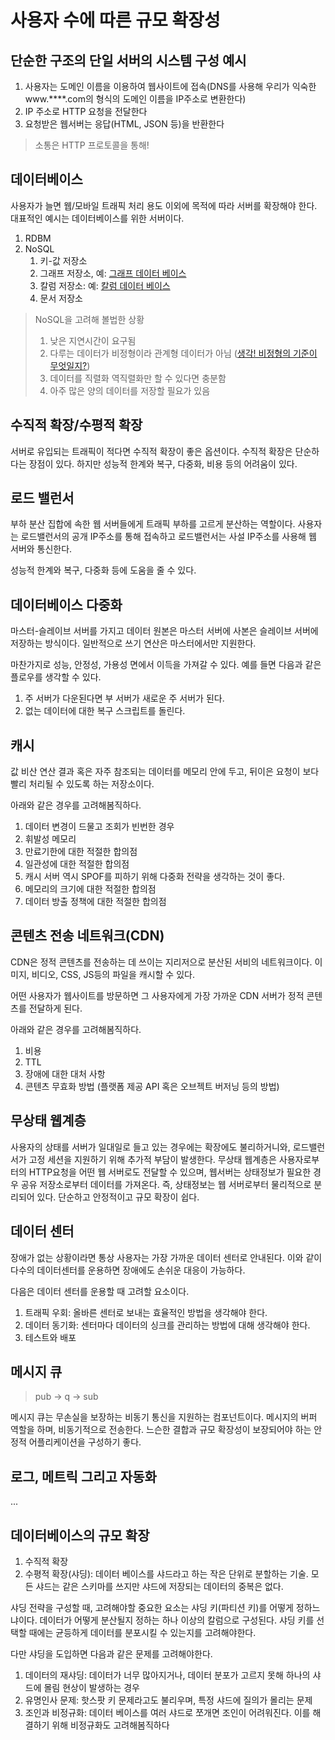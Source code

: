 사용자 수에 따른 규모 확장성
=

단순한 구조의 단일 서버의 시스템 구성 예시
-
1. 사용자는 도메인 이름을 이용하여 웹사이트에 접속(DNS를 사용해 우리가 익숙한 www.****.com의 형식의 도메인 이름을 IP주소로 변환한다)
2. IP 주소로 HTTP 요청을 전달한다
3. 요청받은 웹서버는 응답(HTML, JSON 등)을 반환한다

> 소통은 HTTP 프로토콜을 통해!

데이터베이스
-
사용자가 늘면 웹/모바일 트래픽 처리 용도 이외에 목적에 따라 서버를 확장해야 한다.
대표적인 예시는 데이터베이스를 위한 서버이다.

1. RDBM
2. NoSQL
   1. 키-값 저장소
   2. 그래프 저장소, 예: [그래프 데이터 베이스](https://bitnine.tistory.com/509?category=910749)
   3. 칼럼 저장소: 예: [칼럼 데이터 베이스](https://appmaster.io/ko/glossary/kalreomhyeong-jeojangso)
   4. 문서 저장소

> NoSQL을 고려해 볼법한 상황
> 1. 낮은 지연시간이 요구됨
> 2. 다루는 데이터가 비정형이라 관계형 데이터가 아님 ([생각! 비정형의 기준이 무엇일지?](https://modulabs.co.kr/blog/bigdata-type/))
> 3. 데이터를 직렬화 역직렬화만 할 수 있다면 충분함
> 4. 아주 많은 양의 데이터를 저장할 필요가 있음

수직적 확장/수평적 확장
-
서버로 유입되는 트래픽이 적다면 수직적 확장이 좋은 옵션이다.
수직적 확장은 단순하다는 장점이 있다.
하지만 성능적 한계와 복구, 다중화, 비용 등의 어려움이 있다.

로드 밸런서
-
부하 분산 집합에 속한 웹 서버들에게 트래픽 부하를 고르게 분산하는 역할이다.
사용자는 로드밸런서의 공개 IP주소를 통해 접속하고 로드밸런서는 사설 IP주소를 사용해 웹 서버와 통신한다.

성능적 한계와 복구, 다중화 등에 도움을 줄 수 있다.

데이터베이스 다중화
-
마스터-슬레이브 서버를 가지고 데이터 원본은 마스터 서버에 사본은 슬레이브 서버에 저장하는 방식이다.
일반적으로 쓰기 연산은 마스터에서만 지원한다. 

마찬가지로 성능, 안정성, 가용성 면에서 이득을 가져갈 수 있다.
예를 들면 다음과 같은 플로우를 생각할 수 있다.

1. 주 서버가 다운된다면 부 서버가 새로운 주 서버가 된다.
2. 없는 데이터에 대한 복구 스크립트를 돌린다.

캐시
-
값 비산 연산 결과 혹은 자주 참조되는 데이터를 메모리 안에 두고, 뒤이은 요청이 보다 빨리 처리될 수 있도록 하는 저장소이다.

아래와 같은 경우를 고려해봄직하다.

1. 데이터 변경이 드물고 조회가 빈번한 경우
2. 휘발성 메모리
3. 만료기한에 대한 적절한 합의점
4. 일관성에 대한 적절한 합의점
5. 캐시 서버 역시 SPOF를 피하기 위해 다중화 전략을 생각하는 것이 좋다.
6. 메모리의 크기에 대한 적절한 합의점
7. 데이터 방출 정책에 대한 적절한 합의점

콘텐츠 전송 네트워크(CDN)
-
CDN은 정적 콘텐츠를 전송하는 데 쓰이는 지리저으로 분산된 서비의 네트워크이다.
이미지, 비디오, CSS, JS등의 파일을 캐시할 수 있다.

어떤 사용자가 웹사이트를 방문하면 그 사용자에게 가장 가까운 CDN 서버가 정적 콘텐츠를 전달하게 된다.

아래와 같은 경우를 고려해봄직하다.

1. 비용
2. TTL
3. 장애에 대한 대처 사항
4. 콘텐츠 무효화 방법 (플랫폼 제공 API 혹은 오브젝트 버저닝 등의 방법)


무상태 웹계층
-
사용자의 상태를 서버가 일대일로 들고 있는 경우에는 확장에도 불리하거니와, 로드밸런서가 고정 세션을 지원하기 위해 추가적 부담이 발생한다.
무상태 웹계층은 사용자로부터의 HTTP요청을 어떤 웹 서버로도 전달할 수 있으며, 웹서버는 상태정보가 필요한 경우 공유 저장소로부터 데이터를 가져온다.
즉, 상태정보는 웹 서버로부터 물리적으로 분리되어 있다. 단순하고 안정적이고 규모 확장이 쉽다.

데이터 센터
-
장애가 없는 상황이라면 통상 사용자는 가장 가까운 데이터 센터로 안내된다.
이와 같이 다수의 데이터센터를 운용하면 장애에도 손쉬운 대응이 가능하다.

다음은 데이터 센터를 운용할 때 고려할 요소이다.

1. 트래픽 우회: 올바른 센터로 보내는 효율적인 방법을 생각해야 한다.
2. 데이터 동기화: 센터마다 데이터의 싱크를 관리하는 방법에 대해 생각해야 한다.
3. 테스트와 배포

메시지 큐
-

> pub -> q -> sub

메시지 큐는 무손실을 보장하는 비동기 통신을 지원하는 컴포넌트이다.
메시지의 버퍼 역할을 하며, 비동기적으로 전송한다.
느슨한 결합과 규모 확장성이 보장되어야 하는 안정적 어플리케이션을 구성하기 좋다.

로그, 메트릭 그리고 자동화
-
...

데이터베이스의 규모 확장
-

1. 수직적 확장
2. 수평적 확장(샤딩): 데이터 베이스를 샤드라고 하는 작은 단위로 분할하는 기술. 모든 샤드는 같은 스키마를 쓰지만 샤드에 저장되는 데이터의 중복은 없다.

샤딩 전략을 구성할 때, 고려해야할 중요한 요소는 샤딩 키(파티션 키)를 어떻게 정하느냐이다.
데이터가 어떻게 분산될지 정하는 하나 이상의 칼럼으로 구성된다.
샤딩 키를 선택할 때에는 균등하게 데이터를 분포시킬 수 있는지를 고려해야한다.

다만 샤딩을 도입하면 다음과 같은 문제를 고려해야한다.

1. 데이터의 재샤딩: 데이터가 너무 많아지거나, 데이터 분포가 고르지 못해 하나의 샤드에 몰림 현상이 발생하는 경우
2. 유명인사 문제: 핫스팟 키 문제라고도 불리우며, 특정 샤드에 질의가 몰리는 문제
3. 조인과 비정규화: 데이터 베이스를 여러 샤드로 쪼개면 조인이 어려워진다. 이를 해결하기 위해 비정규화도 고려해봄직하다
